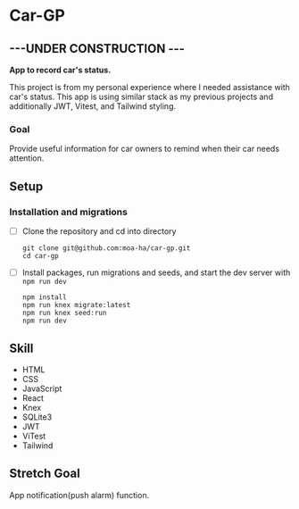 # Car-GP
## ---UNDER CONSTRUCTION ---

<b>App to record car's status.</b><br>

This project is from my personal experience where I needed assistance with car's status. This app is using similar stack as my previous projects and additionally JWT, Vitest, and Tailwind styling.

### Goal

Provide useful information for car owners to remind when their car needs attention.

## Setup

### Installation and migrations

- [ ] Clone the repository and cd into directory
  ```
  git clone git@github.com:moa-ha/car-gp.git
  cd car-gp
  ```  
- [ ] Install packages, run migrations and seeds, and start the dev server with `npm run dev`

  ```
  npm install
  npm run knex migrate:latest
  npm run knex seed:run
  npm run dev
  ```

## Skill

* HTML
* CSS
* JavaScript
* React
* Knex
* SQLite3
* JWT
* ViTest
* Tailwind

## Stretch Goal

App notification(push alarm) function.
